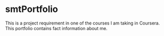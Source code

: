# smtPortfolio
This is a project requirement in one of the courses I am taking in Coursera. This portfolio contains fact information about me.
